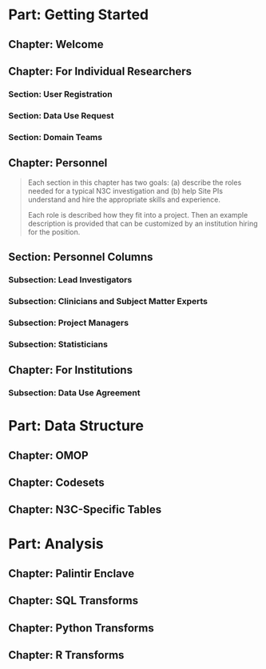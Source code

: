 # Part: Getting Started

## Chapter: Welcome

## Chapter: For Individual Researchers

### Section: User Registration

### Section: Data Use Request

### Section: Domain Teams

## Chapter: Personnel

> Each section in this chapter has two goals: (a) describe the roles needed for a typical N3C investigation and (b) help Site PIs understand and hire the appropriate skills and experience.
>
> Each role is described how they fit into a project.  Then an example description is provided that can be customized by an institution hiring for the position.

## Section: Personnel Columns

### Subsection: Lead Investigators

### Subsection: Clinicians and Subject Matter Experts

### Subsection: Project Managers

### Subsection: Statisticians

## Chapter: For Institutions

### Subsection: Data Use Agreement

# Part: Data Structure

## Chapter: OMOP

## Chapter: Codesets

## Chapter: N3C-Specific Tables

# Part: Analysis

## Chapter: Palintir Enclave

## Chapter: SQL Transforms

## Chapter: Python Transforms

## Chapter: R Transforms
